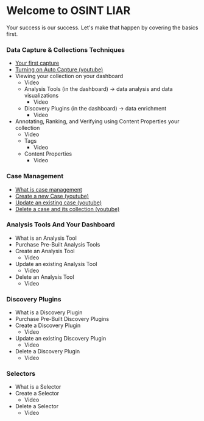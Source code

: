 # Welcome to OSINT LIAR
Your success is our success. Let's make that happen by covering the basics first. 

### Data Capture & Collections Techniques
- [Your first capture](/captures/first-capture.md)
- <a href="https://www.youtube.com/watch?v=byyWYmsfTcs" target="_blank">Turning on Auto Capture (youtube)</a>
- Viewing your collection on your dashboard
  - Video
  - Analysis Tools (in the dashboard) -> data analysis and data visualizations
    - Video
  - Discovery Plugins (in the dashboard) -> data enrichment
    - Video
- Annotating, Ranking, and Verifying using Content Properties your collection
  - Video
  - Tags
    - Video
  - Content Properties
    - Video 


### Case Management
- [What is case management](/case-management/index.md)
- <a href="https://www.youtube.com/watch?v=7_hQEkjd_AM" target="_blank">Create a new Case (youtube)</a>
- <a href="https://www.youtube.com/watch?v=_vrwLY_4brM" target="_blank">Update an existing case (youtube)</a>
- <a href="https://www.youtube.com/watch?v=I70mjAWarnw" target="_blank">Delete a case and its collection (youtube)</a>

### Analysis Tools And Your Dashboard
- What is an Analysis Tool
- Purchase Pre-Built Analysis Tools
- Create an Analysis Tool
  - Video
- Update an existing Analysis Tool
  - Video
- Delete an Analysis Tool
  - Video

### Discovery Plugins
- What is a Discovery Plugin
- Purchase Pre-Built Discovery Plugins 
- Create a Discovery Plugin
  - Video
- Update an existing Discovery Plugin
  - Video
- Delete a Discovery Plugin
  - Video

### Selectors
- What is a Selector
- Create a Selector
  - Video
- Delete a Selector
  - Video



